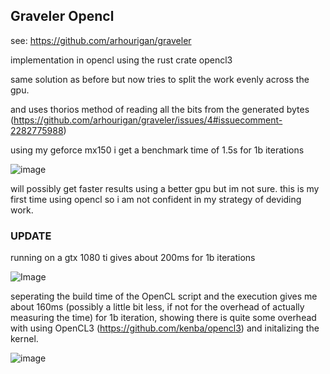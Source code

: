 ## Graveler Opencl

see: https://github.com/arhourigan/graveler

implementation in opencl using the rust crate opencl3

same solution as before but now tries to split the work evenly across the gpu.

and uses thorios method of reading all the bits from the generated bytes (https://github.com/arhourigan/graveler/issues/4#issuecomment-2282775988)

using my geforce mx150 i get a benchmark time of 1.5s for 1b iterations

![image](https://github.com/user-attachments/assets/47772be2-aea4-497f-840b-97174a1373ca)

will possibly get faster results using a better gpu but im not sure.
this is my first time using opencl so i am not confident in my strategy of deviding work.

### UPDATE

running on a gtx 1080 ti gives about 200ms for 1b iterations

![Image](https://github.com/user-attachments/assets/afc7a8ed-202f-4106-97b9-6156a6ae2d8b)

seperating the build time of the OpenCL script and the execution gives me about 160ms (possibly a little bit less, if not for the overhead of actually measuring the time) for 1b iteration, showing there is quite some overhead with using OpenCL3 (https://github.com/kenba/opencl3) and initalizing the kernel.

![image](https://github.com/user-attachments/assets/f0824643-4c79-4bdc-b0f2-dfdc83649c2e)



